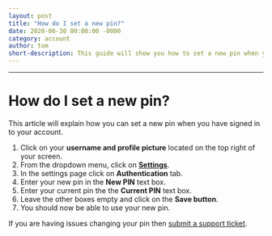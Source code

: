 ```yaml
---
layout: post
title: "How do I set a new pin?"
date: 2020-06-30 00:00:00 -0000
category: account
author: tom
short-description: This guide will show you how to set a new pin when you have signed in to your Earn Doing account.
---
```


-----

# How do I set a new pin?
This article will explain how you can set a new pin when you have signed in to your account.

1. Click on your **username and profile picture** located on the top right of your screen.
2. From the dropdown menu, click on [**Settings**](https://www.earndoing.com/user/settings.aspx).
3. In the settings page click on **Authentication** tab.
4. Enter your new pin in the **New PIN** text box.
5. Enter your current pin the the **Current PIN** text box.
6. Leave the other boxes empty and click on the **Save button**.
7. You should now be able to use your new pin. 

If you are having issues changing your pin then [submit a support ticket](https://www.earndoing.com/sites/contact.aspx).